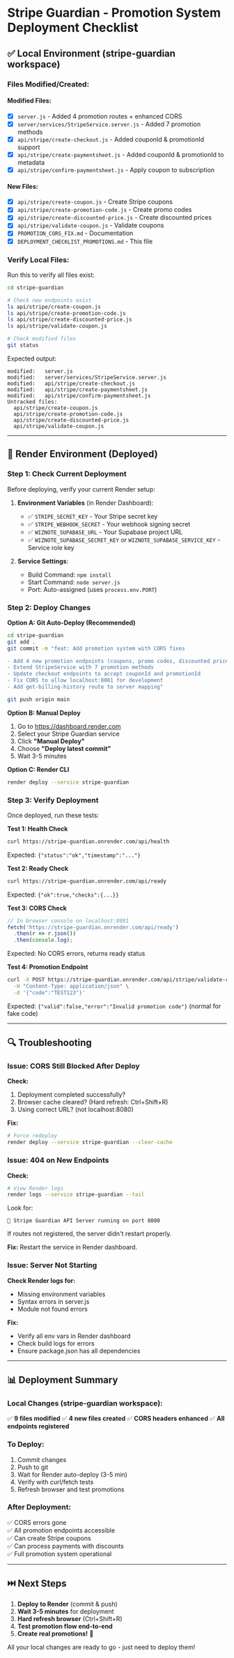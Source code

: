 # Stripe Guardian - Promotion System Deployment Checklist

## ✅ Local Environment (stripe-guardian workspace)

### Files Modified/Created:

#### Modified Files:
- [x] `server.js` - Added 4 promotion routes + enhanced CORS
- [x] `server/services/StripeService.server.js` - Added 7 promotion methods
- [x] `api/stripe/create-checkout.js` - Added couponId & promotionId support
- [x] `api/stripe/create-paymentsheet.js` - Added couponId & promotionId to metadata
- [x] `api/stripe/confirm-paymentsheet.js` - Apply coupon to subscription

#### New Files:
- [x] `api/stripe/create-coupon.js` - Create Stripe coupons
- [x] `api/stripe/create-promotion-code.js` - Create promo codes
- [x] `api/stripe/create-discounted-price.js` - Create discounted prices
- [x] `api/stripe/validate-coupon.js` - Validate coupons
- [x] `PROMOTION_CORS_FIX.md` - Documentation
- [x] `DEPLOYMENT_CHECKLIST_PROMOTIONS.md` - This file

### Verify Local Files:

Run this to verify all files exist:
```bash
cd stripe-guardian

# Check new endpoints exist
ls api/stripe/create-coupon.js
ls api/stripe/create-promotion-code.js
ls api/stripe/create-discounted-price.js
ls api/stripe/validate-coupon.js

# Check modified files
git status
```

Expected output:
```
modified:   server.js
modified:   server/services/StripeService.server.js
modified:   api/stripe/create-checkout.js
modified:   api/stripe/create-paymentsheet.js
modified:   api/stripe/confirm-paymentsheet.js
Untracked files:
  api/stripe/create-coupon.js
  api/stripe/create-promotion-code.js
  api/stripe/create-discounted-price.js
  api/stripe/validate-coupon.js
```

---

## 🚀 Render Environment (Deployed)

### Step 1: Check Current Deployment

Before deploying, verify your current Render setup:

1. **Environment Variables** (in Render Dashboard):
   - ✅ `STRIPE_SECRET_KEY` - Your Stripe secret key
   - ✅ `STRIPE_WEBHOOK_SECRET` - Your webhook signing secret
   - ✅ `WIZNOTE_SUPABASE_URL` - Your Supabase project URL
   - ✅ `WIZNOTE_SUPABASE_SECRET_KEY` or `WIZNOTE_SUPABASE_SERVICE_KEY` - Service role key

2. **Service Settings**:
   - Build Command: `npm install`
   - Start Command: `node server.js`
   - Port: Auto-assigned (uses `process.env.PORT`)

### Step 2: Deploy Changes

**Option A: Git Auto-Deploy (Recommended)**
```bash
cd stripe-guardian
git add .
git commit -m "feat: Add promotion system with CORS fixes

- Add 4 new promotion endpoints (coupons, promo codes, discounted prices)
- Extend StripeService with 7 promotion methods
- Update checkout endpoints to accept couponId and promotionId
- Fix CORS to allow localhost:8081 for development
- Add get-billing-history route to server mapping"

git push origin main
```

**Option B: Manual Deploy**
1. Go to https://dashboard.render.com
2. Select your Stripe Guardian service
3. Click **"Manual Deploy"**
4. Choose **"Deploy latest commit"**
5. Wait 3-5 minutes

**Option C: Render CLI**
```bash
render deploy --service stripe-guardian
```

### Step 3: Verify Deployment

Once deployed, run these tests:

**Test 1: Health Check**
```bash
curl https://stripe-guardian.onrender.com/api/health
```
Expected: `{"status":"ok","timestamp":"..."}`

**Test 2: Ready Check**
```bash
curl https://stripe-guardian.onrender.com/api/ready
```
Expected: `{"ok":true,"checks":{...}}`

**Test 3: CORS Check**
```javascript
// In browser console on localhost:8081
fetch('https://stripe-guardian.onrender.com/api/ready')
  .then(r => r.json())
  .then(console.log);
```
Expected: No CORS errors, returns ready status

**Test 4: Promotion Endpoint**
```bash
curl -X POST https://stripe-guardian.onrender.com/api/stripe/validate-coupon \
  -H "Content-Type: application/json" \
  -d '{"code":"TEST123"}'
```
Expected: `{"valid":false,"error":"Invalid promotion code"}` (normal for fake code)

---

## 🔍 Troubleshooting

### Issue: CORS Still Blocked After Deploy

**Check:**
1. Deployment completed successfully?
2. Browser cache cleared? (Hard refresh: Ctrl+Shift+R)
3. Using correct URL? (not localhost:8080)

**Fix:**
```bash
# Force redeploy
render deploy --service stripe-guardian --clear-cache
```

### Issue: 404 on New Endpoints

**Check:**
```bash
# View Render logs
render logs --service stripe-guardian --tail
```

Look for:
```
🚀 Stripe Guardian API Server running on port 8080
```

If routes not registered, the server didn't restart properly.

**Fix:**
Restart the service in Render dashboard.

### Issue: Server Not Starting

**Check Render logs for:**
- Missing environment variables
- Syntax errors in server.js
- Module not found errors

**Fix:**
- Verify all env vars in Render dashboard
- Check build logs for errors
- Ensure package.json has all dependencies

---

## 📊 Deployment Summary

### Local Changes (stripe-guardian workspace):
✅ **9 files modified**
✅ **4 new files created**
✅ **CORS headers enhanced**
✅ **All endpoints registered**

### To Deploy:
1. Commit changes
2. Push to git
3. Wait for Render auto-deploy (3-5 min)
4. Verify with curl/fetch tests
5. Refresh browser and test promotions

### After Deployment:
✅ CORS errors gone  
✅ All promotion endpoints accessible  
✅ Can create Stripe coupons  
✅ Can process payments with discounts  
✅ Full promotion system operational  

---

## ⏭️ Next Steps

1. **Deploy to Render** (commit & push)
2. **Wait 3-5 minutes** for deployment
3. **Hard refresh browser** (Ctrl+Shift+R)
4. **Test promotion flow end-to-end**
5. **Create real promotions!** 🎉

All your local changes are ready to go - just need to deploy them!

